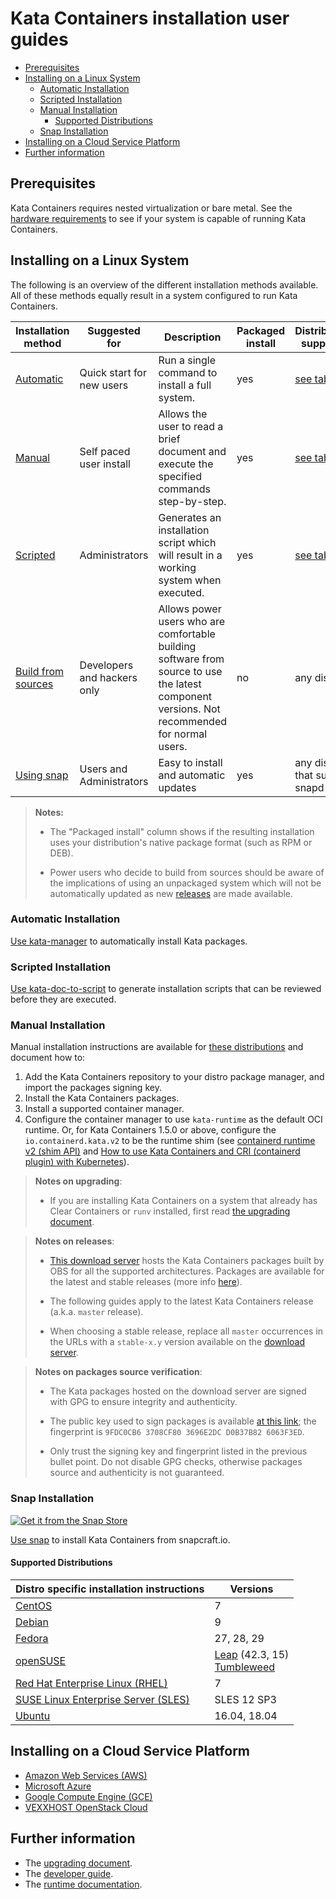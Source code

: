 # Kata Containers installation user guides

- [Prerequisites](#prerequisites)
- [Installing on a Linux System](#installing-on-a-linux-system)
    * [Automatic Installation](#automatic-installation)
    * [Scripted Installation](#scripted-installation)
    * [Manual Installation](#manual-installation)
        + [Supported Distributions](#supported-distributions)
    * [Snap Installation](#snap-installation)
- [Installing on a Cloud Service Platform](#installing-on-a-cloud-service-platform)
- [Further information](#further-information)

## Prerequisites
Kata Containers requires nested virtualization or bare metal.
See the
[hardware requirements](https://github.com/kata-containers/runtime/blob/master/README.md#hardware-requirements)
to see if your system is capable of running Kata Containers.

## Installing on a Linux System
The following is an overview of the different installation methods available. All of these methods equally result
in a system configured to run Kata Containers.


| Installation method                                        | Suggested for               | Description                                                                                                                                 | Packaged install | Distributions supported               |
|------------------------------------------------------------|-----------------------------|---------------------------------------------------------------------------------------------------------------------------------------------|------------------|---------------------------------------|
| [Automatic](#automatic-installation)                       | Quick start for new users   | Run a single command to install a full system.                                                                                              | yes              | [see table](#supported-distributions) |
| [Manual](#manual-installation)                             | Self paced user install     | Allows the user to read a brief document and execute the specified commands step-by-step.                                                  | yes              | [see table](#supported-distributions) |
| [Scripted](#scripted-installation)                         | Administrators              | Generates an installation script which will result in a working system when executed.                                                       | yes              | [see table](#supported-distributions) |
| [Build from sources](../Developer-Guide.md#initial-setup) | Developers and hackers only | Allows power users who are comfortable building software from source to use the latest component versions. Not recommended for normal users. | no               | any distro                            |
| [Using snap](#snap-installation)                           | Users and Administrators    | Easy to install and automatic updates                                                                                                       | yes              | any distro that supports snapd        |

> **Notes:**
>
> - The "Packaged install" column shows if the resulting installation
>   uses your distribution's native package format (such as RPM or DEB).
>
> - Power users who decide to build from sources should be aware of the
>   implications of using an unpackaged system which will not be automatically
>   updated as new [releases](../Releases.md) are made available.

### Automatic Installation
[Use kata-manager](installing-with-kata-manager.md) to automatically install Kata packages.

### Scripted Installation
[Use kata-doc-to-script](installing-with-kata-doc-to-script.md) to generate installation scripts that can be reviewed before they are executed.

### Manual Installation
Manual installation instructions are available for [these distributions](#supported-distributions) and document how to:
1. Add the Kata Containers repository to your distro package manager, and import the packages signing key.
2. Install the Kata Containers packages.
3. Install a supported container manager.
4. Configure the container manager to use `kata-runtime` as the default OCI runtime. Or, for Kata Containers 1.5.0 or above, configure the
   `io.containerd.kata.v2` to be the runtime shim (see [containerd runtime v2 (shim API)](https://github.com/containerd/containerd/tree/master/runtime/v2)
   and [How to use Kata Containers and CRI (containerd plugin) with Kubernetes](https://github.com/kata-containers/documentation/blob/master/how-to/how-to-use-k8s-with-cri-containerd-and-kata.md)).

> **Notes on upgrading**:
> - If you are installing Kata Containers on a system that already has Clear Containers or `runv` installed,
>  first read [the upgrading document](../Upgrading.md).

> **Notes on releases**:
> - [This download server](http://download.opensuse.org/repositories/home:/katacontainers:/releases:/)
> hosts the Kata Containers packages built by OBS for all the supported architectures.
> Packages are available for the latest and stable releases (more info [here](https://github.com/kata-containers/documentation/blob/master/Stable-Branch-Strategy.md)).
>
> - The following guides apply to the latest Kata Containers release
> (a.k.a. `master` release).
>
> - When choosing a stable release, replace all `master` occurrences in the URLs
> with a `stable-x.y` version available on the [download server](http://download.opensuse.org/repositories/home:/katacontainers:/releases:/).

> **Notes on packages source verification**:
> - The Kata packages hosted on the download server are signed with GPG to ensure integrity and authenticity.
>
> - The public key used to sign packages is available [at this link](https://raw.githubusercontent.com/kata-containers/tests/master/data/rpm-signkey.pub); the fingerprint is `9FDC0CB6 3708CF80 3696E2DC D0B37B82 6063F3ED`.
>
> - Only trust the signing key and fingerprint listed in the previous bullet point. Do not disable GPG checks,
> otherwise packages source and authenticity is not guaranteed.

### Snap Installation

[![Get it from the Snap Store](https://snapcraft.io/static/images/badges/en/snap-store-black.svg)](https://snapcraft.io/kata-containers)

[Use snap](snap-installation-guide.md) to install Kata Containers from snapcraft.io.

#### Supported Distributions
|Distro specific installation instructions                        | Versions                                                                                                          |
|-----------------------------------------------------------------|-------------------------------------------------------------------------------------------------------------------|
|[CentOS](centos-installation-guide.md)                           | 7                                                                                                                 |
|[Debian](debian-installation-guide.md)                           | 9                                                                                                                 |
|[Fedora](fedora-installation-guide.md)                           | 27, 28, 29                                                                                                        |
|[openSUSE](opensuse-installation-guide.md)                       | [Leap](opensuse-leap-installation-guide.md) (42.3, 15)<br>[Tumbleweed](opensuse-tumbleweed-installation-guide.md) |
|[Red Hat Enterprise Linux (RHEL)](rhel-installation-guide.md)    | 7                                                                                                                 |
|[SUSE Linux Enterprise Server (SLES)](sles-installation-guide.md)| SLES 12 SP3                                                                                                       |
|[Ubuntu](ubuntu-installation-guide.md)                           | 16.04, 18.04                                                                                                      |

## Installing on a Cloud Service Platform
* [Amazon Web Services (AWS)](aws-installation-guide.md)
* [Microsoft Azure](azure-installation-guide.md)
* [Google Compute Engine (GCE)](gce-installation-guide.md)
* [VEXXHOST OpenStack Cloud](vexxhost-installation-guide.md)

## Further information
* The [upgrading document](../Upgrading.md).
* The [developer guide](../Developer-Guide.md).
* The [runtime documentation](https://github.com/kata-containers/runtime/blob/master/README.md).
